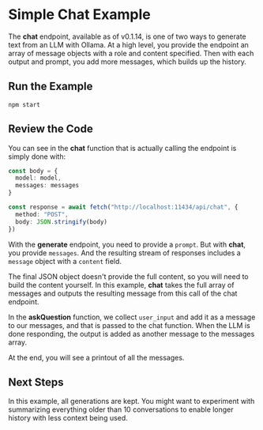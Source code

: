 # Simple Chat Example

The **chat** endpoint, available as of v0.1.14, is one of two ways to generate text from an LLM with Ollama. At a high level, you provide the endpoint an array of message objects with a role and content specified. Then with each output and prompt, you add more messages, which builds up the history.

## Run the Example

`npm start`

## Review the Code

You can see in the **chat** function that is actually calling the endpoint is simply done with:

```typescript
const body = {
  model: model,
  messages: messages
}

const response = await fetch("http://localhost:11434/api/chat", {
  method: "POST",
  body: JSON.stringify(body)
})
```

With the **generate** endpoint, you need to provide a `prompt`. But with **chat**, you provide `messages`. And the resulting stream of responses includes a `message` object with a `content` field.

The final JSON object doesn't provide the full content, so you will need to build the content yourself. In this example, **chat** takes the full array of messages and outputs the resulting message from this call of the chat endpoint.

In the **askQuestion** function, we collect `user_input` and add it as a message to our messages, and that is passed to the chat function. When the LLM is done responding, the output is added as another message to the messages array.

At the end, you will see a printout of all the messages.

## Next Steps

In this example, all generations are kept. You might want to experiment with summarizing everything older than 10 conversations to enable longer history with less context being used.

